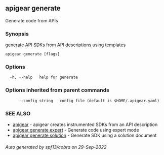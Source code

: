 ## apigear generate

Generate code from APIs

### Synopsis

generate API SDKs from API descriptions using templates

```
apigear generate [flags]
```

### Options

```
  -h, --help   help for generate
```

### Options inherited from parent commands

```
      --config string   config file (default is $HOME/.apigear.yaml)
```

### SEE ALSO

* [apigear](apigear.md)	 - apigear creates instrumented SDKs from an API description
* [apigear generate expert](apigear_generate_expert.md)	 - Generate code using expert mode
* [apigear generate solution](apigear_generate_solution.md)	 - Generate SDK using a solution document

###### Auto generated by spf13/cobra on 29-Sep-2022

